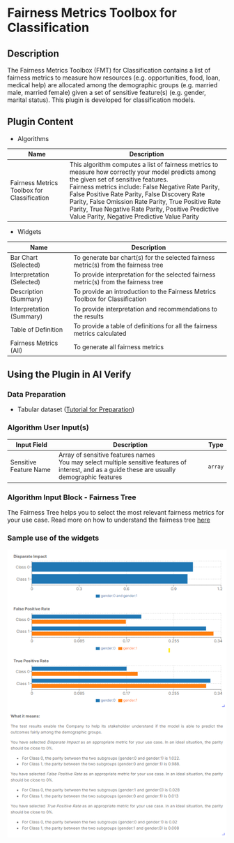 # Fairness Metrics Toolbox for Classification

## Description

The Fairness Metrics Toolbox (FMT) for Classification contains a list of fairness metrics to measure how resources (e.g. opportunities, food, loan, medical help) are allocated among the demographic groups (e.g. married male, married female) given a set of sensitive feature(s) (e.g. gender, marital status). This plugin is developed for classification models.

## Plugin Content
- Algorithms
  
| Name                                        | Description                                                                                                                                                                                                                                                                                                                                                             |
| ------------------------------------------- | ----------------------------------------------------------------------------------------------------------------------------------------------------------------------------------------------------------------------------------------------------------------------------------------------------------------------------------------------------------------------- |
| Fairness Metrics Toolbox for Classification | This algorithm computes a list of fairness metrics to measure how correctly your model predicts among the given set of sensitive features. </br> Fairness metrics include: False Negative Rate Parity, False Positive Rate Parity, False Discovery Rate Parity, False Omission Rate Parity, True Positive Rate Parity, True Negative Rate Parity, Positive Predictive Value Parity, Negative Predictive Value Parity  |


- Widgets

| Name                      | Description                                                                          |
| ------------------------- | ------------------------------------------------------------------------------------ |
| Bar Chart (Selected)      | To generate bar chart(s) for the selected fairness metric(s) from the fairness tree |
| Interpretation (Selected) | To provide interpretation for the selected fairness metric(s) from the fairness tree   |
| Description (Summary)     | To provide an introduction to the Fairness Metrics Toolbox for Classification        |
| Interpretation (Summary)  | To provide interpretation and recommendations to the results                          |
| Table of Definition       | To provide a table of definitions for all the fairness metrics calculated            |
| Fairness Metrics (All)    | To generate all fairness metrics                                                     |

## Using the Plugin in AI Verify
### Data Preparation
- Tabular dataset ([Tutorial for Preparation](https://imda-btg.github.io/aiverify/getting-started/prepare-tabular/))

### Algorithm User Input(s)

|      Input Field       |            Description            |  Type   |
| -------------------- | ------------------------------- | :-----: |
| Sensitive Feature Name | Array of sensitive features names </br> You may select multiple sensitive features of interest, and as a guide these are usually demographic features | `array` |

### Algorithm Input Block - Fairness Tree
The Fairness Tree helps you to select the most relevant fairness metrics for your use case. Read more on how to understand the fairness tree [here](https://imda-btg.github.io/aiverify/how-to/use-fairness-tree/) 

### Sample use of the widgets

![FMTC sample](images/fmtc_sample.png)

